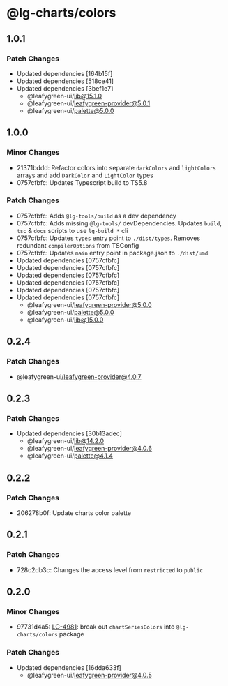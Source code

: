 # @lg-charts/colors

## 1.0.1

### Patch Changes

- Updated dependencies [164b15f]
- Updated dependencies [518ce41]
- Updated dependencies [3bef1e7]
  - @leafygreen-ui/lib@15.1.0
  - @leafygreen-ui/leafygreen-provider@5.0.1
  - @leafygreen-ui/palette@5.0.0

## 1.0.0

### Minor Changes

- 21371bddd: Refactor colors into separate `darkColors` and `lightColors` arrays and add `DarkColor` and `LightColor` types
- 0757cfbfc: Updates Typescript build to TS5.8

### Patch Changes

- 0757cfbfc: Adds `@lg-tools/build` as a dev dependency
- 0757cfbfc: Adds missing `@lg-tools/` devDependencies.
  Updates `build`, `tsc` & `docs` scripts to use `lg-build *` cli
- 0757cfbfc: Updates `types` entry point to `./dist/types`.
  Removes redundant `compilerOptions` from TSConfig
- 0757cfbfc: Updates `main` entry point in package.json to `./dist/umd`
- Updated dependencies [0757cfbfc]
- Updated dependencies [0757cfbfc]
- Updated dependencies [0757cfbfc]
- Updated dependencies [0757cfbfc]
- Updated dependencies [0757cfbfc]
- Updated dependencies [0757cfbfc]
  - @leafygreen-ui/leafygreen-provider@5.0.0
  - @leafygreen-ui/palette@5.0.0
  - @leafygreen-ui/lib@15.0.0

## 0.2.4

### Patch Changes

- @leafygreen-ui/leafygreen-provider@4.0.7

## 0.2.3

### Patch Changes

- Updated dependencies [30b13adec]
  - @leafygreen-ui/lib@14.2.0
  - @leafygreen-ui/leafygreen-provider@4.0.6
  - @leafygreen-ui/palette@4.1.4

## 0.2.2

### Patch Changes

- 206278b0f: Update charts color palette

## 0.2.1

### Patch Changes

- 728c2db3c: Changes the access level from `restricted` to `public`

## 0.2.0

### Minor Changes

- 97731d4a5: [LG-4981](https://jira.mongodb.org/browse/LG-4981): break out `chartSeriesColors` into `@lg-charts/colors` package

### Patch Changes

- Updated dependencies [16dda633f]
  - @leafygreen-ui/leafygreen-provider@4.0.5
